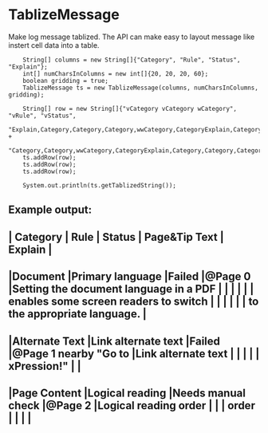 TablizeMessage
==============

Make log message tablized. The API can make easy to layout message like instert cell data into a table.

		String[] columns = new String[]{"Category", "Rule", "Status", "Explain"};
		int[] numCharsInColumns = new int[]{20, 20, 20, 60};
		boolean gridding = true;
		TablizeMessage ts = new TablizeMessage(columns, numCharsInColumns, gridding);
		
		String[] row = new String[]{"vCategory vCategory wCategory", "vRule", "vStatus", 
				"Explain,Category,Category,Category,wwCategory,CategoryExplain,Category," +
				"Category,Category,wwCategory,CategoryExplain,Category,Category,Category,wwCategory,Category"};
		ts.addRow(row);
		ts.addRow(row);
		ts.addRow(row);
		
		System.out.println(ts.getTablizedString());

Example output:
---------------------------------------------------------------------------------------------------------------------------------------
|      Category      |        Rule        |       Status       |        Page&Tip Text         |                Explain                 |
---------------------------------------------------------------------------------------------------------------------------------------
|Document            |Primary language    |Failed              |@Page 0                       |Setting the document language in a PDF  |
|                    |                    |                    |                              | enables some screen readers to switch  |
|                    |                    |                    |                              | to the appropriate language.           |
---------------------------------------------------------------------------------------------------------------------------------------
|Alternate Text      |Link alternate text |Failed              |@Page 1 nearby "Go to         |Link alternate text                     |
|                    |                    |                    | xPression!"                  |                                        |
---------------------------------------------------------------------------------------------------------------------------------------
|Page Content        |Logical reading     |Needs manual check  |@Page 2                       |Logical reading order                   |
|                    | order              |                    |                              |                                        |
---------------------------------------------------------------------------------------------------------------------------------------



